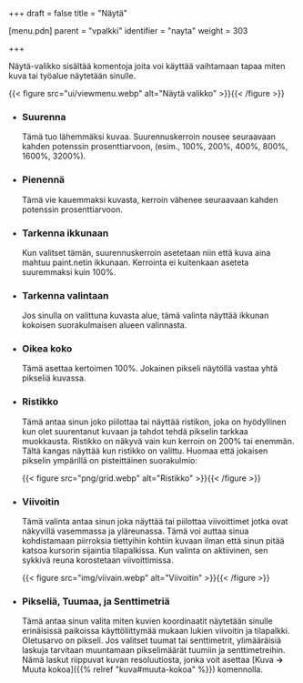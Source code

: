 +++
draft = false
title = "Näytä"

[menu.pdn]
    parent = "vpalkki"
    identifier = "nayta"
    weight = 303

+++

Näytä-valikko sisältää komentoja joita voi käyttää vaihtamaan tapaa miten kuva tai työalue näytetään sinulle.

{{< figure src="ui/viewmenu.webp" alt="Näytä valikko" >}}{{< /figure >}}

* ### Suurenna

    Tämä tuo lähemmäksi kuvaa. Suurennuskerroin nousee seuraavaan kahden potenssin prosenttiarvoon, (esim., 100%, 200%, 400%, 800%, 1600%, 3200%).

* ### Pienennä

    Tämä vie kauemmaksi kuvasta, kerroin vähenee seuraavaan kahden potenssin prosenttiarvoon.

* ### Tarkenna ikkunaan

    Kun valitset tämän, suurennuskerroin asetetaan niin että kuva aina mahtuu paint.netin ikkunaan. Kerrointa ei kuitenkaan aseteta suuremmaksi kuin 100%.

* ### Tarkenna valintaan

    Jos sinulla on valittuna kuvasta alue, tämä valinta näyttää ikkunan kokoisen suorakulmaisen alueen valinnasta.

* ### Oikea koko

    Tämä asettaa kertoimen 100%. Jokainen pikseli näytöllä vastaa yhtä pikseliä kuvassa.

* ### Ristikko

    Tämä antaa sinun joko piilottaa tai näyttää ristikon, joka on hyödyllinen kun olet suurentanut kuvaan ja tahdot tehdä pikselin tarkkaa muokkausta.
    Ristikko on näkyvä vain kun kerroin on 200% tai enemmän.
    Tältä kangas näyttää kun ristikko on valittu. Huomaa että jokaisen pikselin ympärillä on pisteittäinen suorakulmio:

    {{< figure src="png/grid.webp" alt="Ristikko" >}}{{< /figure >}}

* ### Viivoitin

    Tämä valinta antaa sinun joka näyttää tai piilottaa viivoittimet jotka ovat näkyvillä vasemmassa ja yläreunassa. Tämä voi auttaa sinua kohdistamaan
    piirroksia tiettyihin kohtiin kuvaan ilman että sinun pitää katsoa kursorin sijaintia tilapalkissa. Kun valinta on aktiivinen, sen sykkivä reuna
    korostetaan viivoittimissa.

    {{< figure src="img/viivain.webp" alt="Viivoitin" >}}{{< /figure >}}

* ### Pikseliä, Tuumaa, ja Senttimetriä

    Tämä antaa sinun valita miten kuvien koordinaatit näytetään sinulle erinäisissä paikoissa käyttöliittymää mukaan lukien viivoitin ja tilapalkki.
    Oletusarvo on pikseli. Jos valitset tuumat tai senttimetrit, ylimääräisiä laskuja tarvitaan muuntamaan pikselimäärät tuumiin ja senttimetreihin.
    Nämä laskut riippuvat kuvan resoluutiosta, jonka voit asettaa [Kuva **&rarr;** Muuta kokoa]({{% relref "kuva#muuta-kokoa" %}}) komennolla.
